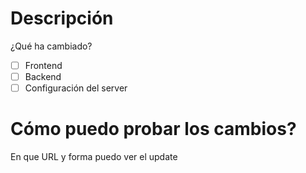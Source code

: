 # Descripción 
  ¿Qué ha cambiado?
  
  - [ ] Frontend 
  - [ ] Backend 
  - [ ] Configuración del server
# Cómo puedo probar los cambios?
  En que URL y forma puedo ver el update 
